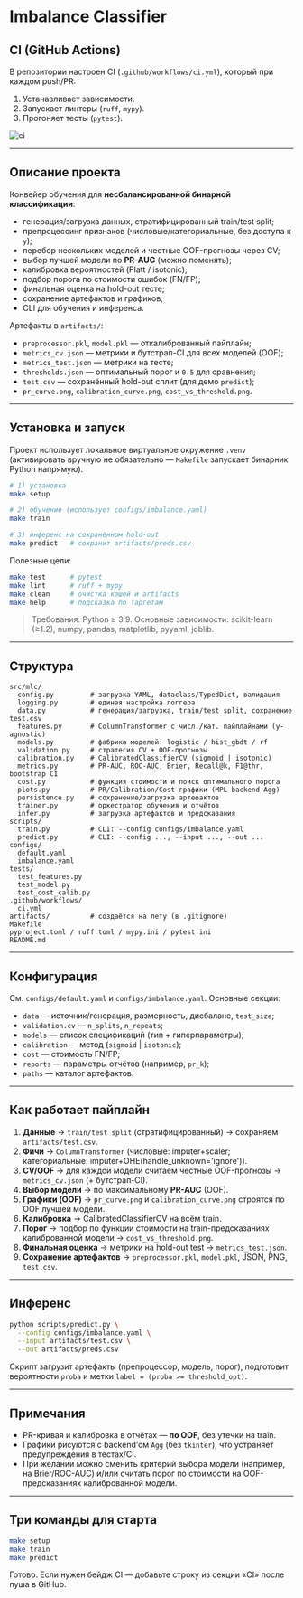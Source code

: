 # Imbalance Classifier

## CI (GitHub Actions)

В репозитории настроен CI (`.github/workflows/ci.yml`), который при каждом push/PR:
1. Устанавливает зависимости.
2. Запускает линтеры (`ruff`, `mypy`).
3. Прогоняет тесты (`pytest`).


![ci](https://github.com/EugenePanfilov/imbalance-classifier/actions/workflows/ci.yml/badge.svg)

---

## Описание проекта

Конвейер обучения для **несбалансированной бинарной классификации**:
- генерация/загрузка данных, стратифицированный train/test split;
- препроцессинг признаков (числовые/категориальные, без доступа к `y`);
- перебор нескольких моделей и честные OOF-прогнозы через CV;
- выбор лучшей модели по **PR-AUC** (можно поменять);
- калибровка вероятностей (Platt / isotonic);
- подбор порога по стоимости ошибок (FN/FP);
- финальная оценка на hold-out тесте;
- сохранение артефактов и графиков;
- CLI для обучения и инференса.

Артефакты в `artifacts/`:
- `preprocessor.pkl`, `model.pkl` — откалиброванный пайплайн;
- `metrics_cv.json` — метрики и бутстрап-CI для всех моделей (OOF);
- `metrics_test.json` — метрики на тесте;
- `thresholds.json` — оптимальный порог и `0.5` для сравнения;
- `test.csv` — сохранённый hold-out сплит (для демо `predict`);
- `pr_curve.png`, `calibration_curve.png`, `cost_vs_threshold.png`.

---

## Установка и запуск

Проект использует локальное виртуальное окружение `.venv` (активировать вручную не обязательно — `Makefile` запускает бинарник Python напрямую).

```bash
# 1) установка
make setup

# 2) обучение (использует configs/imbalance.yaml)
make train

# 3) инференс на сохранённом hold-out
make predict   # сохранит artifacts/preds.csv
```

Полезные цели:
```bash
make test      # pytest
make lint      # ruff + mypy
make clean     # очистка кэшей и artifacts
make help      # подсказка по таргетам
```

> Требования: Python ≥ 3.9. Основные зависимости: scikit-learn (≥1.2), numpy, pandas, matplotlib, pyyaml, joblib.

---

## Структура

```
src/mlc/
  config.py         # загрузка YAML, dataclass/TypedDict, валидация
  logging.py        # единая настройка логгера
  data.py           # генерация/загрузка, train/test split, сохранение test.csv
  features.py       # ColumnTransformer с числ./кат. пайплайнами (y-agnostic)
  models.py         # фабрика моделей: logistic / hist_gbdt / rf
  validation.py     # стратегия CV + OOF-прогнозы
  calibration.py    # CalibratedClassifierCV (sigmoid | isotonic)
  metrics.py        # PR-AUC, ROC-AUC, Brier, Recall@k, F1@thr, bootstrap CI
  cost.py           # функция стоимости и поиск оптимального порога
  plots.py          # PR/Calibration/Cost графики (MPL backend Agg)
  persistence.py    # сохранение/загрузка артефактов
  trainer.py        # оркестратор обучения и отчётов
  infer.py          # загрузка артефактов и предсказания
scripts/
  train.py          # CLI: --config configs/imbalance.yaml
  predict.py        # CLI: --config ..., --input ..., --out ...
configs/
  default.yaml
  imbalance.yaml
tests/
  test_features.py
  test_model.py
  test_cost_calib.py
.github/workflows/
  ci.yml
artifacts/          # создаётся на лету (в .gitignore)
Makefile
pyproject.toml / ruff.toml / mypy.ini / pytest.ini
README.md
```

---

## Конфигурация

См. `configs/default.yaml` и `configs/imbalance.yaml`. Основные секции:
- `data` — источник/генерация, размерность, дисбаланс, `test_size`;
- `validation.cv` — `n_splits`, `n_repeats`;
- `models` — список спецификаций (тип + гиперпараметры);
- `calibration` — метод (`sigmoid` | `isotonic`);
- `cost` — стоимость FN/FP;
- `reports` — параметры отчётов (например, `pr_k`);
- `paths` — каталог артефактов.

---

## Как работает пайплайн

1. **Данные** → `train/test split` (стратифицированный) → сохраняем `artifacts/test.csv`.
2. **Фичи** → `ColumnTransformer` (числовые: imputer+scaler; категориальные: imputer+OHE(handle_unknown='ignore')).
3. **CV/OOF** → для каждой модели считаем честные OOF-прогнозы → `metrics_cv.json` (+ бутстрап-CI).
4. **Выбор модели** → по максимальному **PR-AUC** (OOF).
5. **Графики (OOF)** → `pr_curve.png` и `calibration_curve.png` строятся по OOF лучшей модели.
6. **Калибровка** → CalibratedClassifierCV на всём train.
7. **Порог** → подбор по функции стоимости на train-предсказаниях калиброванной модели → `cost_vs_threshold.png`.
8. **Финальная оценка** → метрики на hold-out test → `metrics_test.json`.
9. **Сохранение артефактов** → `preprocessor.pkl`, `model.pkl`, JSON, PNG, `test.csv`.

---

## Инференс

```bash
python scripts/predict.py \
  --config configs/imbalance.yaml \
  --input artifacts/test.csv \
  --out artifacts/preds.csv
```

Скрипт загрузит артефакты (препроцессор, модель, порог), подготовит вероятности `proba` и метки `label = (proba >= threshold_opt)`.

---

## Примечания

- PR-кривая и калибровка в отчётах — **по OOF**, без утечки на train.
- Графики рисуются с backend’ом `Agg` (без `tkinter`), что устраняет предупреждения в тестах/CI.
- При желании можно сменить критерий выбора модели (например, на Brier/ROC-AUC) и/или считать порог по стоимости на OOF-предсказаниях калиброванной модели.

---

## Три команды для старта

```bash
make setup
make train
make predict
```

Готово. Если нужен бейдж CI — добавьте строку из секции «CI» после пуша в GitHub.
